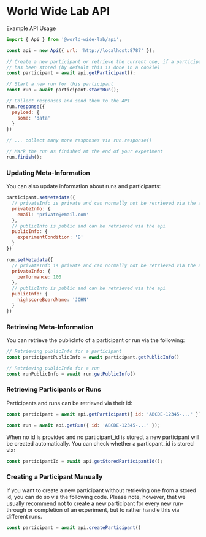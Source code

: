 # World Wide Lab API

Example API Usage

```js
import { Api } from '@world-wide-lab/api';

const api = new Api({ url: 'http://localhost:8787' });

// Create a new participant or retrieve the current one, if a participant_id
// has been stored (by default this is done in a cookie)
const participant = await api.getParticipant();

// Start a new run for this participant
const run = await participant.startRun();

// Collect responses and send them to the API
run.response({
  payload: {
    some: 'data'
  }
})

// ... collect many more responses via run.response()

// Mark the run as finished at the end of your experiment
run.finish();
```

### Updating Meta-Information

You can also update information about runs and participants:

```js
participant.setMetadata({
  // privateInfo is private and can normally not be retrieved via the api
  privateInfo: {
    email: 'private@email.com'
  },
  // publicInfo is public and can be retrieved via the api
  publicInfo: {
    experimentCondition: 'B'
  }
})

run.setMetadata({
  // privateInfo is private and can normally not be retrieved via the api
  privateInfo: {
    performance: 100
  },
  // publicInfo is public and can be retrieved via the api
  publicInfo: {
    highscoreBoardName: 'JOHN'
  }
})
```

### Retrieving Meta-Information

You can retrieve the publicInfo of a participant or run via the following:

```js
// Retrieving publicInfo for a participant
const participantPublicInfo = await participant.getPublicInfo()

// Retrieving publicInfo for a run
const runPublicInfo = await run.getPublicInfo()
```

### Retrieving Participants or Runs

Participants and runs can be retrieved via their id:

```js
const participant = await api.getParticipant({ id: 'ABCDE-12345-...' });

const run = await api.getRun({ id: 'ABCDE-12345-...' });
```

When no id is provided and no participant_id is stored, a new participant will be created automatically. You can check whether a particpant_id is stored via:

```js
const participantId = await api.getStoredParticipantId();
```

### Creating a Participant Manually

If you want to create a new participant without retrieving one from a stored id, you can do so via the following code. Please note, however, that we usually recommend not to create a new participant for every new run-through or completion of an experiment, but to rather handle this via different runs.

```js
const participant = await api.createParticipant()
```
